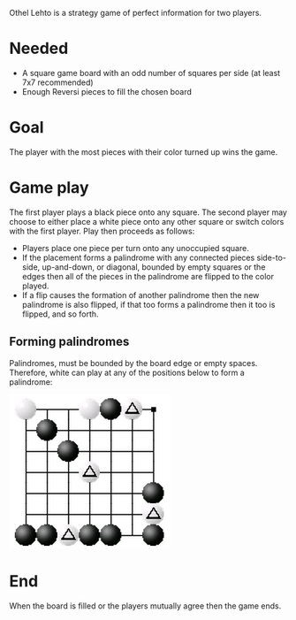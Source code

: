 Othel Lehto is a strategy game of perfect information for two players.

# Needed

 * A square game board with an odd number of squares per side (at least 7x7 recommended)
 * Enough Reversi pieces to fill the chosen board
 
# Goal

The player with the most pieces with their color turned up wins the game.

# Game play

The first player plays a black piece onto any square.  The second player may choose to either place a white piece onto any other square or switch colors with the first player.  Play then proceeds as follows:

 * Players place one piece per turn onto any unoccupied square.
 * If the placement forms a palindrome with any connected pieces side-to-side, up-and-down, or diagonal, bounded by empty squares or the edges then all of the pieces in the palindrome are flipped to the color played.
 * If a flip causes the formation of another palindrome then the new palindrome is also flipped, if that too forms a palindrome then it too is flipped, and so forth.

## Forming palindromes

Palindromes, must be bounded by the board edge or empty spaces.  Therefore, white can play at any of the positions below to form a palindrome:

![palindromes](https://raw.githubusercontent.com/fogus/spiel/master/brettspiel/othellehto/graphics/palindromes.png)



# End

When the board is filled or the players mutually agree then the game ends.
